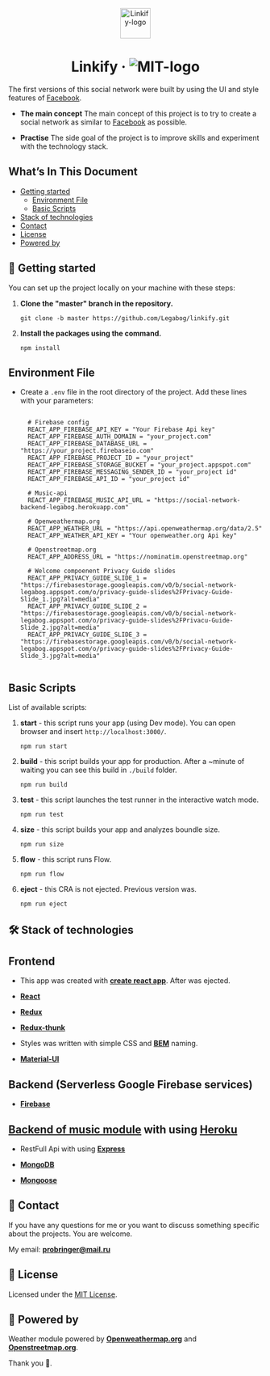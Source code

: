 <p align="center">
  <a href="https://social-network-legabog.web.app/">
    <img alt="Linkify-logo" src="https://user-images.githubusercontent.com/44378669/120789589-79f7f380-c53a-11eb-853e-f17039b5079a.jpg" width="60" />
  </a>
</p>
<h1 align="center">
  Linkify &middot;  <img alt="MIT-logo" src="https://img.shields.io/badge/license-MIT-green.svg" /> 
</h1>

The first versions of this social network were built by using the UI and style features of [Facebook](https://www.facebook.com/).

* **The main concept** The main concept of this project is to try to create a social network as similar to [Facebook](https://www.facebook.com/) as possible.

* **Practise** The side goal of the project is to improve skills and experiment with the technology stack.

## What’s In This Document

- [Getting started](#-getting-started)
  - [Environment File](#environment-file)
  - [Basic Scripts](#basic-scripts)
- [Stack of technologies](#%EF%B8%8F-stack-of-technologies)
- [Contact](#-contact)
- [License](#memo-license)
- [Powered by](#-powered-by)

## 🚀 Getting started

You can set up the project locally on your machine with these steps:

1. **Clone the "master" branch in the repository.**

   ```shell
   git clone -b master https://github.com/Legabog/linkify.git

   ```
2. **Install the packages using the command.**
   ```shell
   npm install
   ```

## **Environment File**

- Create a `.env` file in the root directory of the project. Add these lines with your parameters:

  ```shell

    # Firebase config
    REACT_APP_FIREBASE_API_KEY = "Your Firebase Api key"
    REACT_APP_FIREBASE_AUTH_DOMAIN = "your_project.com"
    REACT_APP_FIREBASE_DATABASE_URL = "https://your_project.firebaseio.com"
    REACT_APP_FIREBASE_PROJECT_ID = "your_project"
    REACT_APP_FIREBASE_STORAGE_BUCKET = "your_project.appspot.com"
    REACT_APP_FIREBASE_MESSAGING_SENDER_ID = "your_project id"
    REACT_APP_FIREBASE_API_ID = "your_project id"

    # Music-api
    REACT_APP_FIREBASE_MUSIC_API_URL = "https://social-network-backend-legabog.herokuapp.com"

    # Openweathermap.org
    REACT_APP_WEATHER_URL = "https://api.openweathermap.org/data/2.5"
    REACT_APP_WEATHER_API_KEY = "Your openweather.org Api key"

    # Openstreetmap.org
    REACT_APP_ADDRESS_URL = "https://nominatim.openstreetmap.org"

    # Welcome compoenent Privacy Guide slides
    REACT_APP_PRIVACY_GUIDE_SLIDE_1 = "https://firebasestorage.googleapis.com/v0/b/social-network-legabog.appspot.com/o/privacy-guide-slides%2FPrivacy-Guide-Slide_1.jpg?alt=media"
    REACT_APP_PRIVACY_GUIDE_SLIDE_2 = "https://firebasestorage.googleapis.com/v0/b/social-network-legabog.appspot.com/o/privacy-guide-slides%2FPrivacu-Guide-Slide_2.jpg?alt=media"
    REACT_APP_PRIVACY_GUIDE_SLIDE_3 = "https://firebasestorage.googleapis.com/v0/b/social-network-legabog.appspot.com/o/privacy-guide-slides%2FPrivacy-Guide-Slide_3.jpg?alt=media"   
    
    ```
## **Basic Scripts**

List of available scripts:

1. **start** - this script runs your app (using Dev mode). You can open browser and insert `http://localhost:3000/`.

   ```shell
   npm run start

   ```
2. **build** - this script builds your app for production. After a ~minute of waiting you can see this build in `./build` folder.

   ```shell
   npm run build
   ```
3. **test** - this script launches the test runner in the interactive watch mode.

   ```shell
   npm run test

   ```
4. **size** - this script builds your app and analyzes boundle size.

   ```shell
   npm run size
   ```   
5. **flow** - this script runs Flow.

   ```shell
   npm run flow
   ```   
6. **eject** - this CRA is not ejected. Previous version was.

   ```shell
   npm run eject
   ```
## 🛠️ Stack of technologies

## Frontend

* This app was created with **[create react app](https://create-react-app.dev/)**. After was ejected.

* **[React](https://reactjs.org/)**

* **[Redux](https://redux.js.org/)**

* **[Redux-thunk](https://github.com/reduxjs/redux-thunk)**

* Styles was written with simple CSS and **[BEM](https://ru.bem.info/)** naming.

* **[Material-UI](https://material-ui.com/)**

## Backend (Serverless Google Firebase services)

* **[Firebase](https://firebase.google.com/)**

## [Backend of music module](https://social-network-backend-legabog.herokuapp.com/) with using **[Heroku](https://www.heroku.com/)**

* RestFull Api with using **[Express](https://expressjs.com/)**

* **[MongoDB](https://www.mongodb.com/)**

* **[Mongoose](https://mongoosejs.com/)**

## 📧 Contact

If you have any questions for me or you want to discuss something specific about the projects. You are welcome.

My email: **[probringer@mail.ru](mailto:probringer@mail.ru)**

## :memo: License

Licensed under the [MIT License](./LICENSE).

## 💜 Powered by

Weather module powered by **[Openweathermap.org](https://openweathermap.org/)** and **[Openstreetmap.org](https://www.openstreetmap.org/)**.

Thank you 🙏.
   

